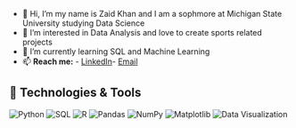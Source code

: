 - 👋 Hi, I’m my name is Zaid Khan and I am a sophmore at Michigan State University studying Data Science
- 👀 I’m interested in Data Analysis and love to create sports related projects
- 🌱 I’m currently learning SQL and Machine Learning
- 📫 **Reach me:** - [LinkedIn](https://www.linkedin.com/in/-zaidkhan)- [Email](mailto:khanzai6@msu.edu)



  
  
## 🔧 Technologies & Tools
![Python](https://img.shields.io/badge/Python-3776AB?style=for-the-badge&logo=python&logoColor=white)
![SQL](https://img.shields.io/badge/SQL-000000?style=for-the-badge&logo=postgresql&logoColor=white)
![R](https://img.shields.io/badge/R-276DC3?style=for-the-badge&logo=r&logoColor=white)
![Pandas](https://img.shields.io/badge/Pandas-150458?style=for-the-badge&logo=pandas&logoColor=white)
![NumPy](https://img.shields.io/badge/Numpy-013243?style=for-the-badge&logo=numpy&logoColor=white)
![Matplotlib](https://img.shields.io/badge/Matplotlib-3776AB?style=for-the-badge&logo=matplotlib&logoColor=white)
![Data Visualization](https://img.shields.io/badge/Data%20Visualization-3776AB?style=for-the-badge)



<!---
ZaidK4321/ZaidK4321 is a ✨ special ✨ repository because its `README.md` (this file) appears on your GitHub profile.
You can click the Preview link to take a look at your changes.
--->

